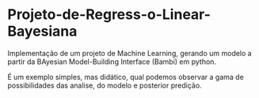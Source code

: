 # Projeto-de-Regress-o-Linear-Bayesiana

Implementação de um projeto de Machine Learning, gerando um modelo a partir da BAyesian Model-Building Interface (Bambi) em python.

É um exemplo simples, mas didático, qual podemos observar a gama de possibilidades das analise, do modelo e posterior predição.

